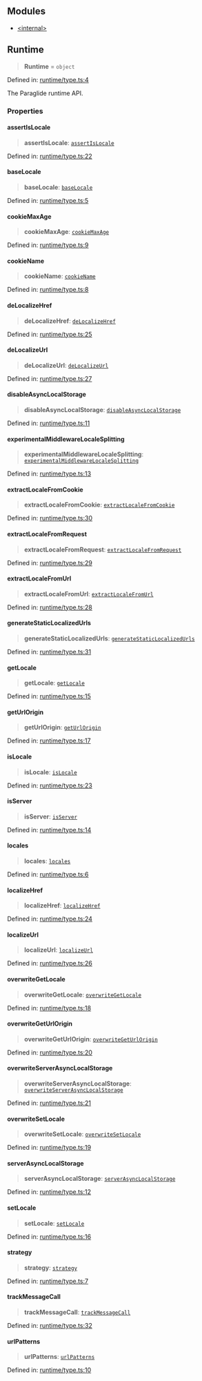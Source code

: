 ## Modules

- [\<internal\>](-internal-.md)

## Runtime

> **Runtime** = `object`

Defined in: [runtime/type.ts:4](https://github.com/opral/monorepo/tree/main/inlang/packages/paraglide/paraglide-js/src/compiler/runtime/type.ts)

The Paraglide runtime API.

### Properties

#### assertIsLocale

> **assertIsLocale**: [`assertIsLocale`](-internal-.md#assertislocale)

Defined in: [runtime/type.ts:22](https://github.com/opral/monorepo/tree/main/inlang/packages/paraglide/paraglide-js/src/compiler/runtime/type.ts)

#### baseLocale

> **baseLocale**: [`baseLocale`](-internal-.md#baselocale)

Defined in: [runtime/type.ts:5](https://github.com/opral/monorepo/tree/main/inlang/packages/paraglide/paraglide-js/src/compiler/runtime/type.ts)

#### cookieMaxAge

> **cookieMaxAge**: [`cookieMaxAge`](-internal-.md#cookiemaxage)

Defined in: [runtime/type.ts:9](https://github.com/opral/monorepo/tree/main/inlang/packages/paraglide/paraglide-js/src/compiler/runtime/type.ts)

#### cookieName

> **cookieName**: [`cookieName`](-internal-.md#cookiename)

Defined in: [runtime/type.ts:8](https://github.com/opral/monorepo/tree/main/inlang/packages/paraglide/paraglide-js/src/compiler/runtime/type.ts)

#### deLocalizeHref

> **deLocalizeHref**: [`deLocalizeHref`](-internal-.md#delocalizehref)

Defined in: [runtime/type.ts:25](https://github.com/opral/monorepo/tree/main/inlang/packages/paraglide/paraglide-js/src/compiler/runtime/type.ts)

#### deLocalizeUrl

> **deLocalizeUrl**: [`deLocalizeUrl`](-internal-.md#delocalizeurl)

Defined in: [runtime/type.ts:27](https://github.com/opral/monorepo/tree/main/inlang/packages/paraglide/paraglide-js/src/compiler/runtime/type.ts)

#### disableAsyncLocalStorage

> **disableAsyncLocalStorage**: [`disableAsyncLocalStorage`](-internal-.md#disableasynclocalstorage)

Defined in: [runtime/type.ts:11](https://github.com/opral/monorepo/tree/main/inlang/packages/paraglide/paraglide-js/src/compiler/runtime/type.ts)

#### experimentalMiddlewareLocaleSplitting

> **experimentalMiddlewareLocaleSplitting**: [`experimentalMiddlewareLocaleSplitting`](-internal-.md#experimentalmiddlewarelocalesplitting)

Defined in: [runtime/type.ts:13](https://github.com/opral/monorepo/tree/main/inlang/packages/paraglide/paraglide-js/src/compiler/runtime/type.ts)

#### extractLocaleFromCookie

> **extractLocaleFromCookie**: [`extractLocaleFromCookie`](-internal-.md#extractlocalefromcookie)

Defined in: [runtime/type.ts:30](https://github.com/opral/monorepo/tree/main/inlang/packages/paraglide/paraglide-js/src/compiler/runtime/type.ts)

#### extractLocaleFromRequest

> **extractLocaleFromRequest**: [`extractLocaleFromRequest`](-internal-.md#extractlocalefromrequest)

Defined in: [runtime/type.ts:29](https://github.com/opral/monorepo/tree/main/inlang/packages/paraglide/paraglide-js/src/compiler/runtime/type.ts)

#### extractLocaleFromUrl

> **extractLocaleFromUrl**: [`extractLocaleFromUrl`](-internal-.md#extractlocalefromurl)

Defined in: [runtime/type.ts:28](https://github.com/opral/monorepo/tree/main/inlang/packages/paraglide/paraglide-js/src/compiler/runtime/type.ts)

#### generateStaticLocalizedUrls

> **generateStaticLocalizedUrls**: [`generateStaticLocalizedUrls`](-internal-.md#generatestaticlocalizedurls)

Defined in: [runtime/type.ts:31](https://github.com/opral/monorepo/tree/main/inlang/packages/paraglide/paraglide-js/src/compiler/runtime/type.ts)

#### getLocale

> **getLocale**: [`getLocale`](-internal-.md#getlocale)

Defined in: [runtime/type.ts:15](https://github.com/opral/monorepo/tree/main/inlang/packages/paraglide/paraglide-js/src/compiler/runtime/type.ts)

#### getUrlOrigin

> **getUrlOrigin**: [`getUrlOrigin`](-internal-.md#geturlorigin)

Defined in: [runtime/type.ts:17](https://github.com/opral/monorepo/tree/main/inlang/packages/paraglide/paraglide-js/src/compiler/runtime/type.ts)

#### isLocale

> **isLocale**: [`isLocale`](-internal-.md#islocale)

Defined in: [runtime/type.ts:23](https://github.com/opral/monorepo/tree/main/inlang/packages/paraglide/paraglide-js/src/compiler/runtime/type.ts)

#### isServer

> **isServer**: [`isServer`](-internal-.md#isserver)

Defined in: [runtime/type.ts:14](https://github.com/opral/monorepo/tree/main/inlang/packages/paraglide/paraglide-js/src/compiler/runtime/type.ts)

#### locales

> **locales**: [`locales`](-internal-.md#locales)

Defined in: [runtime/type.ts:6](https://github.com/opral/monorepo/tree/main/inlang/packages/paraglide/paraglide-js/src/compiler/runtime/type.ts)

#### localizeHref

> **localizeHref**: [`localizeHref`](-internal-.md#localizehref)

Defined in: [runtime/type.ts:24](https://github.com/opral/monorepo/tree/main/inlang/packages/paraglide/paraglide-js/src/compiler/runtime/type.ts)

#### localizeUrl

> **localizeUrl**: [`localizeUrl`](-internal-.md#localizeurl)

Defined in: [runtime/type.ts:26](https://github.com/opral/monorepo/tree/main/inlang/packages/paraglide/paraglide-js/src/compiler/runtime/type.ts)

#### overwriteGetLocale

> **overwriteGetLocale**: [`overwriteGetLocale`](-internal-.md#overwritegetlocale)

Defined in: [runtime/type.ts:18](https://github.com/opral/monorepo/tree/main/inlang/packages/paraglide/paraglide-js/src/compiler/runtime/type.ts)

#### overwriteGetUrlOrigin

> **overwriteGetUrlOrigin**: [`overwriteGetUrlOrigin`](-internal-.md#overwritegeturlorigin)

Defined in: [runtime/type.ts:20](https://github.com/opral/monorepo/tree/main/inlang/packages/paraglide/paraglide-js/src/compiler/runtime/type.ts)

#### overwriteServerAsyncLocalStorage

> **overwriteServerAsyncLocalStorage**: [`overwriteServerAsyncLocalStorage`](-internal-.md#overwriteserverasynclocalstorage)

Defined in: [runtime/type.ts:21](https://github.com/opral/monorepo/tree/main/inlang/packages/paraglide/paraglide-js/src/compiler/runtime/type.ts)

#### overwriteSetLocale

> **overwriteSetLocale**: [`overwriteSetLocale`](-internal-.md#overwritesetlocale)

Defined in: [runtime/type.ts:19](https://github.com/opral/monorepo/tree/main/inlang/packages/paraglide/paraglide-js/src/compiler/runtime/type.ts)

#### serverAsyncLocalStorage

> **serverAsyncLocalStorage**: [`serverAsyncLocalStorage`](-internal-.md#serverasynclocalstorage)

Defined in: [runtime/type.ts:12](https://github.com/opral/monorepo/tree/main/inlang/packages/paraglide/paraglide-js/src/compiler/runtime/type.ts)

#### setLocale

> **setLocale**: [`setLocale`](-internal-.md#setlocale)

Defined in: [runtime/type.ts:16](https://github.com/opral/monorepo/tree/main/inlang/packages/paraglide/paraglide-js/src/compiler/runtime/type.ts)

#### strategy

> **strategy**: [`strategy`](-internal-.md#strategy)

Defined in: [runtime/type.ts:7](https://github.com/opral/monorepo/tree/main/inlang/packages/paraglide/paraglide-js/src/compiler/runtime/type.ts)

#### trackMessageCall

> **trackMessageCall**: [`trackMessageCall`](-internal-.md#trackmessagecall)

Defined in: [runtime/type.ts:32](https://github.com/opral/monorepo/tree/main/inlang/packages/paraglide/paraglide-js/src/compiler/runtime/type.ts)

#### urlPatterns

> **urlPatterns**: [`urlPatterns`](-internal-.md#urlpatterns)

Defined in: [runtime/type.ts:10](https://github.com/opral/monorepo/tree/main/inlang/packages/paraglide/paraglide-js/src/compiler/runtime/type.ts)
